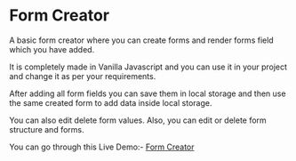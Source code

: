 # Form Creator

A basic form creator where you can create forms and render forms field which you have added.

It is completely made in Vanilla Javascript and you can use it in your project and change it as per your requirements.

After adding all form fields you can save them in local storage and then use the same created form to add data inside local storage.

You can also edit delete form values. Also, you can edit or delete form structure and forms.

You can go through this Live Demo:- [Form Creator](https://formscreator.netlify.app/)
